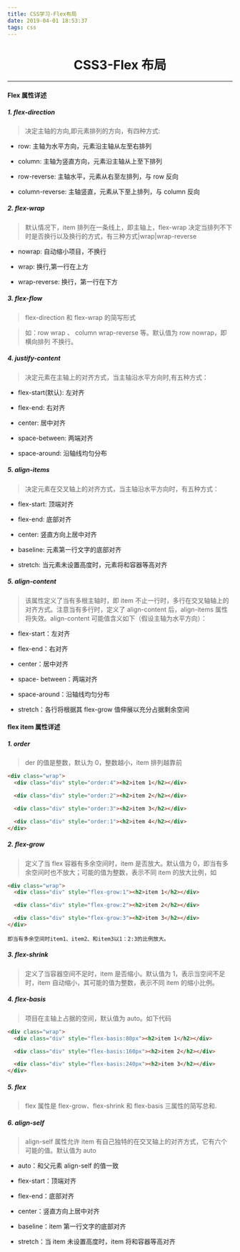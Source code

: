 ```yaml
---
title: CSS学习-Flex布局
date: 2019-04-01 18:53:37
tags: css
---
```


# **<center>CSS3-Flex 布局</center>**

---

#### Flex 属性详述

##### 1. flex-direction

> 决定主轴的方向,即元素排列的方向，有四种方式:

<!-- more -->

- row: 主轴为水平方向，元素沿主轴从左至右排列

- column: 主轴为竖直方向，元素沿主轴从上至下排列

- row-reverse: 主轴水平，元素从右至左排列，与 row 反向

- column-reverse: 主轴竖直，元素从下至上排列，与 column 反向

##### 2. flex-wrap

> 默认情况下，item 排列在一条线上，即主轴上，flex-wrap 决定当排列不下时是否换行以及换行的方式，有三种方式|wrap|wrap-reverse

- nowrap: 自动缩小项目，不换行

- wrap: 换行,第一行在上方

- wrap-reverse: 换行，第一行在下方

##### 3. flex-flow

> flex-direction 和 flex-wrap 的简写形式

> 如：row wrap 、 column wrap-reverse 等。默认值为 row nowrap，即横向排列 不换行。

##### 4. justify-content

> 决定元素在主轴上的对齐方式，当主轴沿水平方向时,有五种方式：

- flex-start(默认): 左对齐

- flex-end: 右对齐

- center: 居中对齐

- space-between: 两端对齐

- space-around: 沿轴线均匀分布

##### 5. align-items

> 决定元素在交叉轴上的对齐方式，当主轴沿水平方向时，有五种方式：

- flex-start: 顶端对齐

- flex-end: 底部对齐

- center: 竖直方向上居中对齐

- baseline: 元素第一行文字的底部对齐

- stretch: 当元素未设置高度时，元素将和容器等高对齐

##### 5. align-content

> 该属性定义了当有多根主轴时，即 item 不止一行时，多行在交叉轴轴上的对齐方式。注意当有多行时，定义了 align-content 后，align-items 属性将失效。align-content 可能值含义如下（假设主轴为水平方向）：

- flex-start：左对齐

- flex-end：右对齐

- center：居中对齐

- space- between：两端对齐

- space-around：沿轴线均匀分布

- stretch：各行将根据其 flex-grow 值伸展以充分占据剩余空间

#### flex item 属性详述

##### 1. order

> der 的值是整数，默认为 0，整数越小，item 排列越靠前

```html
<div class="wrap">
  <div class="div" style="order:4"><h2>item 1</h2></div>

  <div class="div" style="order:2"><h2>item 2</h2></div>

  <div class="div" style="order:3"><h2>item 3</h2></div>

  <div class="div" style="order:1"><h2>item 4</h2></div>
</div>
```

##### 2. flex-grow

> 定义了当 flex 容器有多余空间时，item 是否放大。默认值为 0，即当有多余空间时也不放大；可能的值为整数，表示不同 item 的放大比例，如

```html
<div class="wrap">
  <div class="div" style="flex-grow:1"><h2>item 1</h2></div>

  <div class="div" style="flex-grow:2"><h2>item 2</h2></div>

  <div class="div" style="flex-grow:3"><h2>item 3</h2></div>
</div>
```

`即当有多余空间时item1、item2、和item3以1：2:3的比例放大。`

##### 3. flex-shrink

> 定义了当容器空间不足时，item 是否缩小。默认值为 1，表示当空间不足时，item 自动缩小，其可能的值为整数，表示不同 item 的缩小比例。

##### 4. flex-basis

> 项目在主轴上占据的空间，默认值为 auto。如下代码

```html
<div class="wrap">
  <div class="div" style="flex-basis:80px"><h2>item 1</h2></div>

  <div class="div" style="flex-basis:160px"><h2>item 2</h2></div>

  <div class="div" style="flex-basis:240px"><h2>item 3</h2></div>
</div>
```

##### 5. flex

> flex 属性是 flex-grow、flex-shrink 和 flex-basis 三属性的简写总和.

##### 6. align-self

> align-self 属性允许 item 有自己独特的在交叉轴上的对齐方式，它有六个可能的值。默认值为 auto

- auto：和父元素 align-self 的值一致

- flex-start：顶端对齐

- flex-end：底部对齐

- center：竖直方向上居中对齐

- baseline：item 第一行文字的底部对齐

- stretch：当 item 未设置高度时，item 将和容器等高对齐
